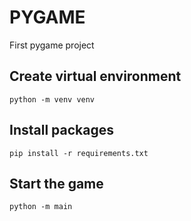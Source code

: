 # PYGAME

First pygame project

## Create virtual environment

`python -m venv venv`

## Install packages

`pip install -r requirements.txt`

## Start the game

`python -m main`
